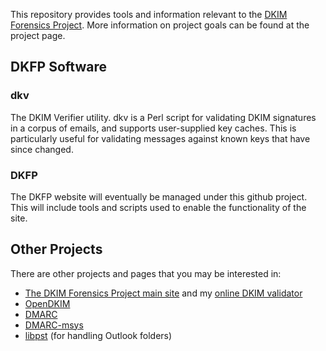 This repository provides tools and information relevant to the
[DKIM Forensics Project][1]. More information on project goals can be found at
the project page.

## DKFP Software

### dkv

The DKIM Verifier utility. dkv is a Perl script for validating DKIM signatures
in a corpus of emails, and supports user-supplied key caches. This is
particularly useful for validating messages against known keys that have since
changed.

### DKFP

The DKFP website will eventually be managed under this github project. This
will include tools and scripts used to enable the functionality of the site.

## Other Projects

There are other projects and pages that you may be interested in:

 * [The DKIM Forensics Project main site][1] and my [online DKIM validator][5]
 * [OpenDKIM][2]
 * [DMARC][3]
 * [DMARC-msys][4]
 * [libpst][6] (for handling Outlook folders)

[1]: http://dkfp.9vx.org/ "The DKIM Forensics Project"
[2]: http://www.opendkim.org/ "OpenDKIM"
[3]: http://www.dmarc.org/ "DMARC"
[4]: https://github.com/linkedin/dmarc-msys "DMARC-msys"
[5]: https://9vx.org/~dho/dkim_validate.php "dho's Online DKIM Verifier / DKIM Validation Tool"
[6]: http://www.five-ten-sg.com/libpst/ "libpst"
